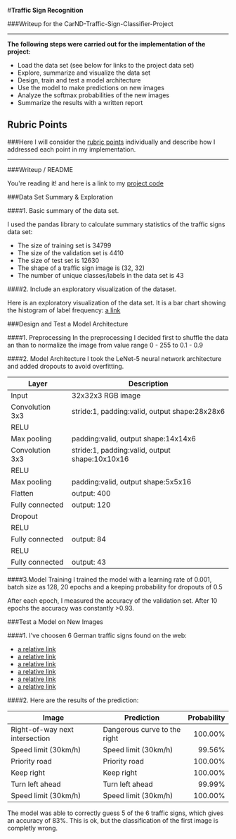 #**Traffic Sign Recognition** ###Writeup for the CarND-Traffic-Sign-Classifier-Project---**The following steps were carried out for the implementation of the project:*** Load the data set (see below for links to the project data set)* Explore, summarize and visualize the data set* Design, train and test a model architecture* Use the model to make predictions on new images* Analyze the softmax probabilities of the new images* Summarize the results with a written report## Rubric Points###Here I will consider the [rubric points](https://review.udacity.com/#!/rubrics/481/view) individually and describe how I addressed each point in my implementation.  ---###Writeup / READMEYou're reading it! and here is a link to my [project code](https://github.com/voigtjo/CarND-Traffic-Sign-Classifier-Project/blob/master/Traffic_Sign_Classifier.ipynb)###Data Set Summary & Exploration####1. Basic summary of the data set. I used the pandas library to calculate summary statistics of the trafficsigns data set:* The size of training set is 34799 * The size of the validation set is 4410 * The size of test set is 12630 * The shape of a traffic sign image is (32, 32)* The number of unique classes/labels in the data set is 43####2. Include an exploratory visualization of the dataset.Here is an exploratory visualization of the data set. It is a bar chart showing the histogram of label frequency:[a link](https://github.com/voigtjo/CarND-Traffic-Sign-Classifier-Project/blob/master/label_frequency.png)###Design and Test a Model Architecture####1. PreprocessingIn the preprocessing I decided first to shuffle the data an than to normalize the image from value range 0 - 255 to 0.1 - 0.9####2. Model ArchitectureI took the LeNet-5 neural network architecture and added dropouts to avoid overfitting.| Layer         		|     Description	        					| |-----------------------|-----------------------------------------------| | Input         		| 32x32x3 RGB image   							| | Convolution 3x3     	| stride:1, padding:valid, output shape:28x28x6	|| RELU					|												|| Max pooling	      	| padding:valid, output shape:14x14x6			|| Convolution 3x3	    | stride:1, padding:valid, output shape:10x10x16|| RELU					|												|| Max pooling	      	| padding:valid, output shape:5x5x16			|| Flatten				| output: 400									|| Fully connected		| output: 120       							|| Dropout		        |        										|| RELU					|												|| Fully connected		| output: 84       							    || RELU					|												|| Fully connected		| output: 43       							    |####3.Model TrainingI trained the model with a learning rate of 0.001, batch size as 128, 20 epochs and a keeping probability for dropouts of 0.5After each epoch, I measured the accuracy of the validation set. After 10 epochs the accuracy was constantly >0.93. ###Test a Model on New Images####1. I've choosen 6 German traffic signs found on the web: * [a relative link](new-traffic-signs/1.png)* [a relative link](new-traffic-signs/2.png) * [a relative link](new-traffic-signs/3.png) * [a relative link](new-traffic-signs/4.png) * [a relative link](new-traffic-signs/5.png) * [a relative link](new-traffic-signs/6.png)####2. Here are the results of the prediction:| Image			               |     Prediction	        		|  Probability         | |------------------------------|--------------------------------|-------------:| | Right-of-way next intersection      | Dangerous curve to the right|  100.00% || Speed limit (30km/h)	| Speed limit (30km/h) 	|99.56%  || Priority road			| Priority road			|100.00% || Keep right			| Keep right			|100.00% || Turn left ahead		| Turn left ahead      		|99.99%  || Speed limit (30km/h)	| Speed limit (30km/h)    	|100.00% |The model was able to correctly guess 5 of the 6 traffic signs, which gives an accuracy of 83%. This is ok, but the classification of the first image is completly wrong.